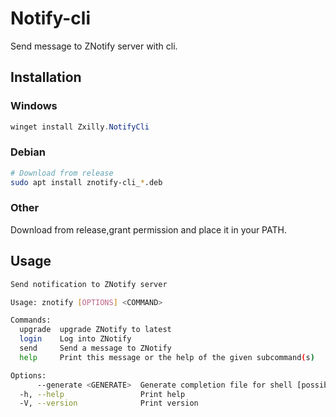 # Notify-cli
Send message to ZNotify server with cli.

## Installation

### Windows

```powershell
winget install Zxilly.NotifyCli
```

### Debian
```bash
# Download from release
sudo apt install znotify-cli_*.deb
```

### Other

Download from release,grant permission and place it in your PATH.

## Usage

```bash
Send notification to ZNotify server

Usage: znotify [OPTIONS] <COMMAND>

Commands:
  upgrade  upgrade ZNotify to latest
  login    Log into ZNotify
  send     Send a message to ZNotify
  help     Print this message or the help of the given subcommand(s)

Options:
      --generate <GENERATE>  Generate completion file for shell [possible values: bash, elvish, fish, powershell, zsh]
  -h, --help                 Print help
  -V, --version              Print version
```
